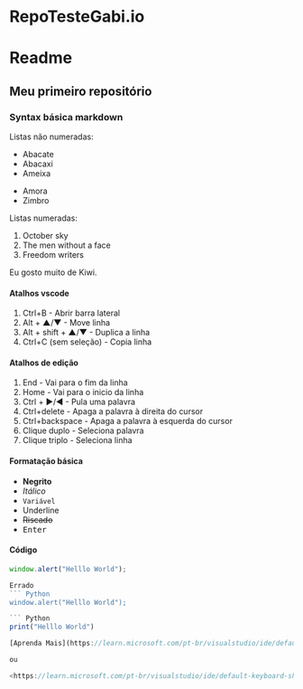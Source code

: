 # RepoTesteGabi.io

# Readme

## Meu primeiro repositório

### Syntax básica markdown

Listas não numeradas:

- Abacate
- Abacaxi
- Ameixa

* Amora
* Zimbro

Listas numeradas:

1. October sky
2. The men without a face
3. Freedom writers

Eu gosto muito de Kiwi.

#### Atalhos vscode
1. Ctrl+B - Abrir barra lateral
2. Alt + ▲/▼ - Move linha
3. Alt + shift + ▲/▼ - Duplica a linha
4. Ctrl+C (sem seleção) - Copia linha

#### Atalhos de edição

1. End - Vai para o fim da linha
2. Home - Vai para o inicio da linha
3. Ctrl + ►/◄ - Pula uma palavra
4. Ctrl+delete - Apaga a palavra à direita do cursor
5. Ctrl+backspace - Apaga a palavra à esquerda do cursor
6. Clique duplo - Seleciona palavra
7. Clique triplo - Seleciona linha

#### Formatação básica

- **Negrito**
- *Itálico*
- `Variável`
- Underline
- ~~Riscado~~
- <kbd>Enter</kbd>

#### Código
``` JavaScript
window.alert("Helllo World");

Errado 
``` Python
window.alert("Helllo World");

``` Python
print("Helllo World")

[Aprenda Mais](https://learn.microsoft.com/pt-br/visualstudio/ide/default-keyboard-shortcuts-in-visual-studio?view=vs-2022)

ou 

<https://learn.microsoft.com/pt-br/visualstudio/ide/default-keyboard-shortcuts-in-visual-studio?view=vs-2022>

